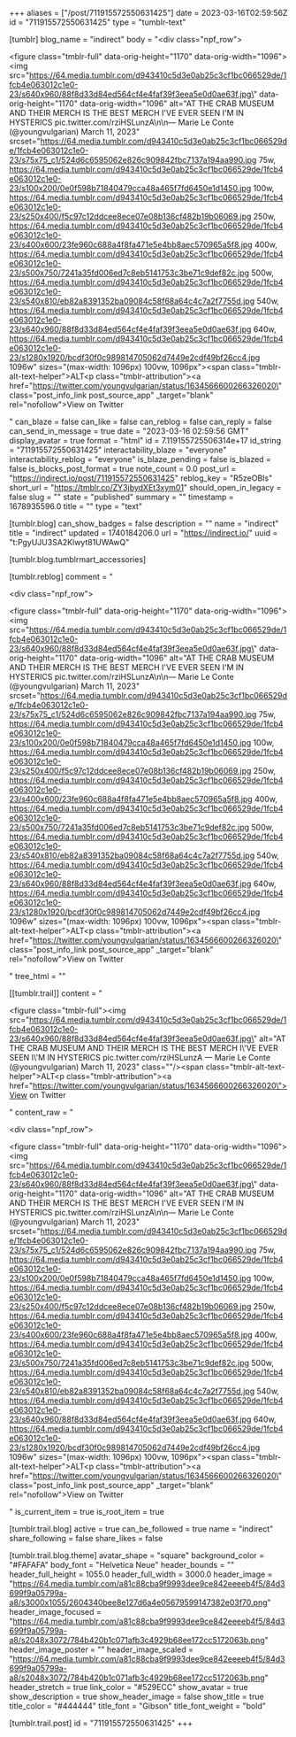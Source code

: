 +++
aliases = ["/post/711915572550631425"]
date = 2023-03-16T02:59:56Z
id = "711915572550631425"
type = "tumblr-text"

[tumblr]
blog_name = "indirect"
body = "<div class=\"npf_row\"><div><figure class=\"tmblr-full\" data-orig-height=\"1170\" data-orig-width=\"1096\"><img src=\"https://64.media.tumblr.com/d943410c5d3e0ab25c3cf1bc066529de/1fcb4e063012c1e0-23/s640x960/88f8d33d84ed564cf4e4faf39f3eea5e0d0ae63f.jpg\" data-orig-height=\"1170\" data-orig-width=\"1096\" alt=\"AT THE CRAB MUSEUM AND THEIR MERCH IS THE BEST MERCH I'VE EVER SEEN I'M IN HYSTERICS pic.twitter.com/rziHSLunzA\n\n— Marie Le Conte (@youngvulgarian) March 11, 2023\" srcset=\"https://64.media.tumblr.com/d943410c5d3e0ab25c3cf1bc066529de/1fcb4e063012c1e0-23/s75x75_c1/524d6c6595062e826c909842fbc7137a194aa990.jpg 75w, https://64.media.tumblr.com/d943410c5d3e0ab25c3cf1bc066529de/1fcb4e063012c1e0-23/s100x200/0e0f598b71840479cca48a465f7fd6450e1d1450.jpg 100w, https://64.media.tumblr.com/d943410c5d3e0ab25c3cf1bc066529de/1fcb4e063012c1e0-23/s250x400/f5c97c12ddcee8ece07e08b136cf482b19b06069.jpg 250w, https://64.media.tumblr.com/d943410c5d3e0ab25c3cf1bc066529de/1fcb4e063012c1e0-23/s400x600/23fe960c688a4f8fa471e5e4bb8aec570965a5f8.jpg 400w, https://64.media.tumblr.com/d943410c5d3e0ab25c3cf1bc066529de/1fcb4e063012c1e0-23/s500x750/7241a35fd006ed7c8eb5141753c3be71c9def82c.jpg 500w, https://64.media.tumblr.com/d943410c5d3e0ab25c3cf1bc066529de/1fcb4e063012c1e0-23/s540x810/eb82a8391352ba09084c58f68a64c4c7a2f7755d.jpg 540w, https://64.media.tumblr.com/d943410c5d3e0ab25c3cf1bc066529de/1fcb4e063012c1e0-23/s640x960/88f8d33d84ed564cf4e4faf39f3eea5e0d0ae63f.jpg 640w, https://64.media.tumblr.com/d943410c5d3e0ab25c3cf1bc066529de/1fcb4e063012c1e0-23/s1280x1920/bcdf30f0c989814705062d7449e2cdf49bf26cc4.jpg 1096w\" sizes=\"(max-width: 1096px) 100vw, 1096px\"><span class=\"tmblr-alt-text-helper\">ALT</span></figure><p class=\"tmblr-attribution\"><a href=\"https://twitter.com/youngvulgarian/status/1634566600266326020\" class=\"post_info_link post_source_app\" _target=\"blank\" rel=\"nofollow\">View on Twitter</a></p></div></div>"
can_blaze = false
can_like = false
can_reblog = false
can_reply = false
can_send_in_message = true
date = "2023-03-16 02:59:56 GMT"
display_avatar = true
format = "html"
id = 7.119155725506314e+17
id_string = "711915572550631425"
interactability_blaze = "everyone"
interactability_reblog = "everyone"
is_blaze_pending = false
is_blazed = false
is_blocks_post_format = true
note_count = 0.0
post_url = "https://indirect.io/post/711915572550631425"
reblog_key = "R5zeOBIs"
short_url = "https://tmblr.co/ZY3jbydXEt3xym01"
should_open_in_legacy = false
slug = ""
state = "published"
summary = ""
timestamp = 1678935596.0
title = ""
type = "text"

[tumblr.blog]
can_show_badges = false
description = ""
name = "indirect"
title = "indirect"
updated = 1740184206.0
url = "https://indirect.io/"
uuid = "t:PgyUJU3SA2Klwyt81UWAwQ"

[tumblr.blog.tumblrmart_accessories]

[tumblr.reblog]
comment = "<p><div class=\"npf_row\"><div><figure class=\"tmblr-full\" data-orig-height=\"1170\" data-orig-width=\"1096\"><img src=\"https://64.media.tumblr.com/d943410c5d3e0ab25c3cf1bc066529de/1fcb4e063012c1e0-23/s640x960/88f8d33d84ed564cf4e4faf39f3eea5e0d0ae63f.jpg\" data-orig-height=\"1170\" data-orig-width=\"1096\" alt=\"AT THE CRAB MUSEUM AND THEIR MERCH IS THE BEST MERCH I'VE EVER SEEN I'M IN HYSTERICS pic.twitter.com/rziHSLunzA\n\n— Marie Le Conte (@youngvulgarian) March 11, 2023\" srcset=\"https://64.media.tumblr.com/d943410c5d3e0ab25c3cf1bc066529de/1fcb4e063012c1e0-23/s75x75_c1/524d6c6595062e826c909842fbc7137a194aa990.jpg 75w, https://64.media.tumblr.com/d943410c5d3e0ab25c3cf1bc066529de/1fcb4e063012c1e0-23/s100x200/0e0f598b71840479cca48a465f7fd6450e1d1450.jpg 100w, https://64.media.tumblr.com/d943410c5d3e0ab25c3cf1bc066529de/1fcb4e063012c1e0-23/s250x400/f5c97c12ddcee8ece07e08b136cf482b19b06069.jpg 250w, https://64.media.tumblr.com/d943410c5d3e0ab25c3cf1bc066529de/1fcb4e063012c1e0-23/s400x600/23fe960c688a4f8fa471e5e4bb8aec570965a5f8.jpg 400w, https://64.media.tumblr.com/d943410c5d3e0ab25c3cf1bc066529de/1fcb4e063012c1e0-23/s500x750/7241a35fd006ed7c8eb5141753c3be71c9def82c.jpg 500w, https://64.media.tumblr.com/d943410c5d3e0ab25c3cf1bc066529de/1fcb4e063012c1e0-23/s540x810/eb82a8391352ba09084c58f68a64c4c7a2f7755d.jpg 540w, https://64.media.tumblr.com/d943410c5d3e0ab25c3cf1bc066529de/1fcb4e063012c1e0-23/s640x960/88f8d33d84ed564cf4e4faf39f3eea5e0d0ae63f.jpg 640w, https://64.media.tumblr.com/d943410c5d3e0ab25c3cf1bc066529de/1fcb4e063012c1e0-23/s1280x1920/bcdf30f0c989814705062d7449e2cdf49bf26cc4.jpg 1096w\" sizes=\"(max-width: 1096px) 100vw, 1096px\"><span class=\"tmblr-alt-text-helper\">ALT</span></figure><p class=\"tmblr-attribution\"><a href=\"https://twitter.com/youngvulgarian/status/1634566600266326020\" class=\"post_info_link post_source_app\" _target=\"blank\" rel=\"nofollow\">View on Twitter</a></p></div></div></p>"
tree_html = ""

[[tumblr.trail]]
content = "<p><figure class=\"tmblr-full\"><img src=\"https://64.media.tumblr.com/d943410c5d3e0ab25c3cf1bc066529de/1fcb4e063012c1e0-23/s640x960/88f8d33d84ed564cf4e4faf39f3eea5e0d0ae63f.jpg\" alt=\"AT THE CRAB MUSEUM AND THEIR MERCH IS THE BEST MERCH I\\'VE EVER SEEN I\\'M IN HYSTERICS pic.twitter.com/rziHSLunzA  &mdash; Marie Le Conte (@youngvulgarian) March 11, 2023\" class=\"\"/><span class=\"tmblr-alt-text-helper\">ALT</span></figure><p class=\"tmblr-attribution\"><a href=\"https://twitter.com/youngvulgarian/status/1634566600266326020\">View on Twitter</a></p></p>"
content_raw = "<p><div class=\"npf_row\"><div><figure class=\"tmblr-full\" data-orig-height=\"1170\" data-orig-width=\"1096\"><img src=\"https://64.media.tumblr.com/d943410c5d3e0ab25c3cf1bc066529de/1fcb4e063012c1e0-23/s640x960/88f8d33d84ed564cf4e4faf39f3eea5e0d0ae63f.jpg\" data-orig-height=\"1170\" data-orig-width=\"1096\" alt=\"AT THE CRAB MUSEUM AND THEIR MERCH IS THE BEST MERCH I'VE EVER SEEN I'M IN HYSTERICS pic.twitter.com/rziHSLunzA\n\n— Marie Le Conte (@youngvulgarian) March 11, 2023\" srcset=\"https://64.media.tumblr.com/d943410c5d3e0ab25c3cf1bc066529de/1fcb4e063012c1e0-23/s75x75_c1/524d6c6595062e826c909842fbc7137a194aa990.jpg 75w, https://64.media.tumblr.com/d943410c5d3e0ab25c3cf1bc066529de/1fcb4e063012c1e0-23/s100x200/0e0f598b71840479cca48a465f7fd6450e1d1450.jpg 100w, https://64.media.tumblr.com/d943410c5d3e0ab25c3cf1bc066529de/1fcb4e063012c1e0-23/s250x400/f5c97c12ddcee8ece07e08b136cf482b19b06069.jpg 250w, https://64.media.tumblr.com/d943410c5d3e0ab25c3cf1bc066529de/1fcb4e063012c1e0-23/s400x600/23fe960c688a4f8fa471e5e4bb8aec570965a5f8.jpg 400w, https://64.media.tumblr.com/d943410c5d3e0ab25c3cf1bc066529de/1fcb4e063012c1e0-23/s500x750/7241a35fd006ed7c8eb5141753c3be71c9def82c.jpg 500w, https://64.media.tumblr.com/d943410c5d3e0ab25c3cf1bc066529de/1fcb4e063012c1e0-23/s540x810/eb82a8391352ba09084c58f68a64c4c7a2f7755d.jpg 540w, https://64.media.tumblr.com/d943410c5d3e0ab25c3cf1bc066529de/1fcb4e063012c1e0-23/s640x960/88f8d33d84ed564cf4e4faf39f3eea5e0d0ae63f.jpg 640w, https://64.media.tumblr.com/d943410c5d3e0ab25c3cf1bc066529de/1fcb4e063012c1e0-23/s1280x1920/bcdf30f0c989814705062d7449e2cdf49bf26cc4.jpg 1096w\" sizes=\"(max-width: 1096px) 100vw, 1096px\"><span class=\"tmblr-alt-text-helper\">ALT</span></figure><p class=\"tmblr-attribution\"><a href=\"https://twitter.com/youngvulgarian/status/1634566600266326020\" class=\"post_info_link post_source_app\" _target=\"blank\" rel=\"nofollow\">View on Twitter</a></p></div></div></p>"
is_current_item = true
is_root_item = true

[tumblr.trail.blog]
active = true
can_be_followed = true
name = "indirect"
share_following = false
share_likes = false

[tumblr.trail.blog.theme]
avatar_shape = "square"
background_color = "#FAFAFA"
body_font = "Helvetica Neue"
header_bounds = ""
header_full_height = 1055.0
header_full_width = 3000.0
header_image = "https://64.media.tumblr.com/a81c88cba9f9993dee9ce842eeeeb4f5/84d3699f9a05799a-a8/s3000x1055/2604340bee8e127d6a4e05679599147382e03f70.png"
header_image_focused = "https://64.media.tumblr.com/a81c88cba9f9993dee9ce842eeeeb4f5/84d3699f9a05799a-a8/s2048x3072/784b420b1c071afb3c4929b68ee172cc5172063b.png"
header_image_poster = ""
header_image_scaled = "https://64.media.tumblr.com/a81c88cba9f9993dee9ce842eeeeb4f5/84d3699f9a05799a-a8/s2048x3072/784b420b1c071afb3c4929b68ee172cc5172063b.png"
header_stretch = true
link_color = "#529ECC"
show_avatar = true
show_description = true
show_header_image = false
show_title = true
title_color = "#444444"
title_font = "Gibson"
title_font_weight = "bold"

[tumblr.trail.post]
id = "711915572550631425"
+++
